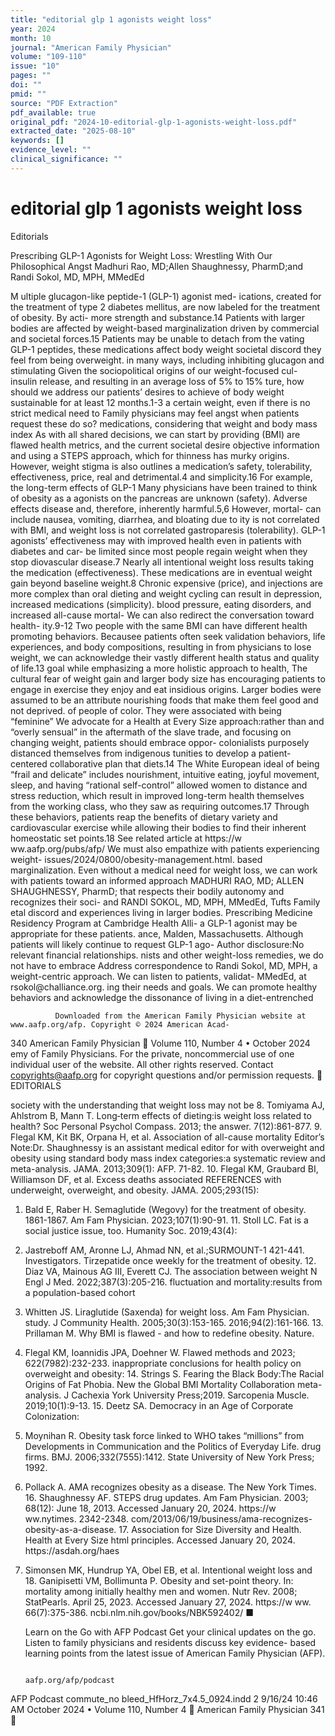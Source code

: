 ```yaml
---
title: "editorial glp 1 agonists weight loss"
year: 2024
month: 10
journal: "American Family Physician"
volume: "109-110"
issue: "10"
pages: ""
doi: ""
pmid: ""
source: "PDF Extraction"
pdf_available: true
original_pdf: "2024-10-editorial-glp-1-agonists-weight-loss.pdf"
extracted_date: "2025-08-10"
keywords: []
evidence_level: ""
clinical_significance: ""
---
```


# editorial glp 1 agonists weight loss

Editorials


Prescribing GLP-1 Agonists for Weight Loss:​
Wrestling With Our Philosophical Angst
Madhuri Rao, MD;​Allen Shaughnessy, PharmD;​and Randi Sokol, MD, MPH, MMedEd




M         ultiple glucagon-like peptide-1 (GLP-1) agonist med-
          ications, created for the treatment of type 2 diabetes
mellitus, are now labeled for the treatment of obesity. By acti-
                                                                         more strength and substance.14 Patients with larger bodies are
                                                                         affected by weight-based marginalization driven by commercial
                                                                         and societal forces.15 Patients may be unable to detach from the
vating GLP-1 peptides, these medications affect body weight              societal discord they feel from being overweight.
in many ways, including inhibiting glucagon and stimulating                 Given the sociopolitical origins of our weight-focused cul-
insulin release, and resulting in an average loss of 5% to 15%           ture, how should we address our patients’ desires to achieve
of body weight sustainable for at least 12 months.1-3                    a certain weight, even if there is no strict medical need to
   Family physicians may feel angst when patients request these          do so?
medications, considering that weight and body mass index                    As with all shared decisions, we can start by providing
(BMI) are flawed health metrics, and the current societal desire         objective information and using a STEPS approach, which
for thinness has murky origins. However, weight stigma is also           outlines a medication’s safety, tolerability, effectiveness, price,
real and detrimental.4                                                   and simplicity.16 For example, the long-term effects of GLP-1
   Many physicians have been trained to think of obesity as a            agonists on the pancreas are unknown (safety). Adverse effects
disease and, therefore, inherently harmful.5,6 However, mortal-          can include nausea, vomiting, diarrhea, and bloating due to
ity is not correlated with BMI, and weight loss is not correlated        gastroparesis (tolerability). GLP-1 agonists’ effectiveness may
with improved health even in patients with diabetes and car-             be limited since most people regain weight when they stop
diovascular disease.7 Nearly all intentional weight loss results         taking the medication (effectiveness). These medications are
in eventual weight gain beyond baseline weight.8 Chronic                 expensive (price), and injections are more complex than oral
dieting and weight cycling can result in depression, increased           medications (simplicity).
blood pressure, eating disorders, and increased all-cause mortal-           We can also redirect the conversation toward health-
ity.9-12 Two people with the same BMI can have different health          promoting behaviors. Becausee patients often seek validation
behaviors, life experiences, and body compositions, resulting in         from physicians to lose weight, we can acknowledge their
vastly different health status and quality of life.13                    goal while emphasizing a more holistic approach to health,
   The cultural fear of weight gain and larger body size has             encouraging patients to engage in exercise they enjoy and eat
insidious origins. Larger bodies were assumed to be an attribute         nourishing foods that make them feel good and not deprived.
of people of color. They were associated with being “feminine”           We advocate for a Health at Every Size approach:​rather than
and “overly sensual” in the aftermath of the slave trade, and            focusing on changing weight, patients should embrace oppor-
colonialists purposely distanced themselves from indigenous              tunities to develop a patient-centered collaborative plan that
diets.14 The White European ideal of being “frail and delicate”          includes nourishment, intuitive eating, joyful movement, sleep,
and having “rational self-control” allowed women to distance             and stress reduction, which result in improved long-term health
themselves from the working class, who they saw as requiring             outcomes.17 Through these behaviors, patients reap the benefits
                                                                         of dietary variety and cardiovascular exercise while allowing
                                                                         their bodies to find their inherent homeostatic set points.18
   See related article at https://​w ww.aafp.org/pubs/afp/                  We must also empathize with patients experiencing weight-
   issues/2024/0800/obesity-management.html.                             based marginalization. Even without a medical need for weight
                                                                         loss, we can work with patients toward an informed approach
   MADHURI RAO, MD; ALLEN SHAUGHNESSY, PharmD;
                                                                         that respects their bodily autonomy and recognizes their soci-
   and RANDI SOKOL, MD, MPH, MMedEd, Tufts Family
                                                                         etal discord and experiences living in larger bodies. Prescribing
   Medicine Residency Program at Cambridge Health Alli-
                                                                         a GLP-1 agonist may be appropriate for these patients.
   ance, Malden, Massachusetts.
                                                                            Although patients will likely continue to request GLP-1 ago-
   Author disclosure:​No relevant financial relationships.               nists and other weight-loss remedies, we do not have to embrace
   Address correspondence to Randi Sokol, MD, MPH,                       a weight-centric approach. We can listen to patients, validat-
   MMedEd, at rsokol@​challiance.org.                                    ing their needs and goals. We can promote healthy behaviors
                                                                         and acknowledge the dissonance of living in a diet-entrenched

              Downloaded from the American Family Physician website at www.aafp.org/afp. Copyright © 2024 American Acad-
340 American Family Physician	                                                                           Volume 110, Number 4 • October 2024
              emy of Family Physicians. For the private, noncommercial use of one individual user of the website. All other rights
                           reserved. Contact copyrights@aafp.org for copyright questions and/or permission requests.
                                                                                                                                             EDITORIALS


society with the understanding that weight loss may not be                   8. Tomiyama AJ, Ahlstrom B, Mann T. Long‐term effects of dieting:​is
                                                                                weight loss related to health? Soc Personal Psychol Compass. 2013;​
the answer.
                                                                                7(12):​861-877.
                                                                              9. Flegal KM, Kit BK, Orpana H, et al. Association of all-cause mortality
Editor’s Note:​Dr. Shaughnessy is an assistant medical editor for                with overweight and obesity using standard body mass index
                                                                                 categories:​a systematic review and meta-analysis. JAMA. 2013;​309(1):​
AFP.
                                                                                 71-82.
                                                                             10. Flegal KM, Graubard BI, Williamson DF, et al. Excess deaths associated
REFERENCES                                                                       with underweight, overweight, and obesity. JAMA. 2005;​293(15):​
1. Bald E, Raber H. Semaglutide (Wegovy) for the treatment of obesity.           1861-1867.
   Am Fam Physician. 2023;​107(1):​90-91.                                    11. Stoll LC. Fat is a social justice issue, too. Humanity Soc. 2019;​43(4):​
2. Jastreboff AM, Aronne LJ, Ahmad NN, et al.;​SURMOUNT-1                        421-441.
   Investigators. Tirzepatide once weekly for the treatment of obesity.      12. Diaz VA, Mainous AG III, Everett CJ. The association between weight
   N Engl J Med. 2022;​387(3):​205-216.                                          fluctuation and mortality:​results from a population-based cohort
3. Whitten JS. Liraglutide (Saxenda) for weight loss. Am Fam Physician.          study. J Community Health. 2005;​30(3):​153-165.
   2016;​94(2):​161-166.                                                     13. Prillaman M. Why BMI is flawed - and how to redefine obesity. Nature.
4. Flegal KM, Ioannidis JPA, Doehner W. Flawed methods and                       2023;​622(7982):​232-233.
   inappropriate conclusions for health policy on overweight and obesity:​   14. Strings S. Fearing the Black Body:​The Racial Origins of Fat Phobia. New
   the Global BMI Mortality Collaboration meta-analysis. J Cachexia              York University Press;​2019.
   Sarcopenia Muscle. 2019;​10(1):​9-13.                                     15. Deetz SA. Democracy in an Age of Corporate Colonization:​
5. Moynihan R. Obesity task force linked to WHO takes “millions” from            Developments in Communication and the Politics of Everyday Life.
   drug firms. BMJ. 2006;​332(7555):​1412.                                       State University of New York Press;​1992.
6. Pollack A. AMA recognizes obesity as a disease. The New York Times.       16. Shaughnessy AF. STEPS drug updates. Am Fam Physician. 2003;​68(12):​
   June 18, 2013. Accessed January 20, 2024. https://​w ww.nytimes.              2342-2348.
   com/2013/06/19/business/ama-recognizes-obesity-as-a-disease.              17. Association for Size Diversity and Health. Health at Every Size
   html                                                                          principles. Accessed January 20, 2024. https://​asdah.org/haes
7. Simonsen MK, Hundrup YA, Obel EB, et al. Intentional weight loss and      18. Ganipisetti VM, Bollimunta P. Obesity and set-point theory. In:​
   mortality among initially healthy men and women. Nutr Rev. 2008;​             StatPearls. April 25, 2023. Accessed January 27, 2024. https://​w ww.
   66(7):​375-386.                                                               ncbi.nlm.nih.gov/books/NBK592402/ ■




    Learn on the Go
    with AFP Podcast
    Get your clinical
    updates on the go.
    Listen to family physicians and
    residents discuss key evidence-
    based learning points from the
    latest issue of American Family
    Physician (AFP).




                                                                                    aafp.org/afp/podcast

 AFP Podcast commute_no bleed_HfHorz_7x4.5_0924.indd 2                                                                                        9/16/24 10:46 AM
October 2024 • Volume 110, Number 4                                                                                     American Family Physician 341
